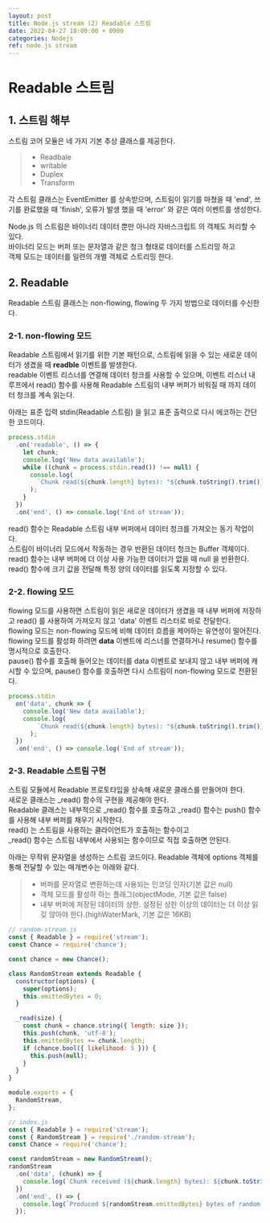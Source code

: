 ```yaml
---
layout: post
title: Node.js stream (2) Readable 스트림  
date: 2022-04-27 18:00:00 + 0900
categories: Nodejs
ref: node.js stream
---
```


# Readable 스트림

## 1. 스트림 해부

스트림 코어 모듈은 네 가지 기본 추상 클래스를 제공한다.
> - Readbale
> - writable
> - Duplex
> - Transform

각 스트림 클래스는 EventEmitter 를 상속받으며, 스트림이 읽기를 마쳤을 때 'end', 쓰기를 완료했을 때 'finish', 오류가 발생 했을 때 'error' 와 같은 여러 이벤트를 생성한다.   
   
Node.js 의 스트림은 바이너리 데이터 뿐만 아니라 자바스크립트 의 객체도 처리할 수 있다.    
바이너리 모드는 버퍼 또는 문자열과 같은 청크 형태로 데이터를 스트리밍 하고   
객체 모드는 데이터를 일련의 개별 객체로 스트리밍 한다.   

## 2. Readable 
Readable 스트림 클래스는 non-flowing, flowing 두 가지 방법으로 데이터를 수신한다.   

### 2-1. non-flowing 모드
Readable 스트림에서 읽기를 위한 기본 패턴으로, 스트림에 읽을 수 있는 새로운 데이터가 생겼을 때 __readble__ 이벤트를 발생한다.    
readable 이벤트 리스너를 연결해 데이터 청크를 사용할 수 있으며, 이벤트 리스너 내 루프에서 read() 함수를 사용해 Readable 스트림의 내부 버퍼가 비워질 때 까지 데이터 청크를 계속 읽는다.   

아래는 표준 입력 stdin(Readable 스트림) 을 읽고 표준 출력으로 다시 에코하는 간단한 코드이다.
```javascript
process.stdin
  .on('readable', () => {
    let chunk;
    console.log('New data available');
    while ((chunk = process.stdin.read()) !== null) {
      console.log(
        `Chunk read(${chunk.length} bytes): "${chunk.toString().trim()}"`
      );
    }
  })
  .on('end', () => console.log('End of stream'));
```

read() 함수는 Readable 스트림 내부 버퍼에서 데이터 청크를 가져오는 동기 작업이다.   
스트림이 바이너리 모드에서 작동하는 경우 반환된 데이터 청크는 Buffer 객체이다.   
read() 함수는 내부 버퍼에 더 이상 사용 가능한 데이터가 없을 때 null 을 반환한다.   
read() 함수에 크기 값을 전달해 특정 양의 데이터를 읽도록 지정할 수 있다.   

### 2-2. flowing 모드   
flowing 모드를 사용하면 스트림이 읽은 새로운 데이터가 생겼을 때 내부 버퍼에 저장하고 read() 를 사용하여 가져오지 않고 'data' 이벤트 리스터로 바로 전달한다.   
flowing 모드는 non-flowing 모드에 비해 데이터 흐름을 제어하는 유연성이 떨어진다.   
flowing 모드를 활성화 하려면 __data__ 이벤트에 리스너를 연결하거나 resume() 함수를 명시적으로 호출한다.   
pause() 함수를 호출해 들어오는 데이터를 data 이벤트로 보내지 않고 내부 버퍼에 캐시할 수 있으며, pause() 함수를 호출하면 다시 스트림이 non-flowing 모드로 전환된다.   

```javascript
process.stdin
  on('data', chunk => {
    console.log('New data available');
    console.log(
        `Chunk read(${chunk.length} bytes): "${chunk.toString().trim()}"`
      );
  })
  .on('end', () => console.log('End of stream'));
```

### 2-3. Readable 스트림 구현
스트림 모듈에서 Readable 프로토타입을 상속해 새로운 클래스를 만들어야 한다.   
새로운 클래스는 _read() 함수의 구현을 제공해야 한다.   
Readable 클래스는 내부적으로 _read() 함수를 호출하고 _read() 함수는 push() 함수를 사용해 내부 버퍼를 채우기 시작한다.   
read() 는 스트림을 사용하는 클라이언트가 호출하는 함수이고   
_read() 함수는 스트림 내부에서 사용되는 함수이므로 직접 호출하면 안된다.   

아래는 무작위 문자열을 생성하는 스트림 코드이다.
Readable 객체에 options 객체를 통해 전달할 수 있는 매개변수는 아래와 같다.
> - 버퍼를 문자열로 변환하는데 사용되는 인코딩 인자(기본 값은 null)
> - 객체 모드를 활성하 하는 플래그(objectMode, 기본 값은 false)
> - 내부 버퍼에 저장된 데이터의 상한. 설정된 상한 이상의 데이터는 더 이상 읽깆 않아야 한다.(highWaterMark, 기본 값은 16KB)

```javascript
// random-stream.js
const { Readable } = require('stream');
const Chance = require('chance');

const chance = new Chance();

class RandomStream extends Readable {
  constructor(options) {
    super(options);
    this.emittedBytes = 0;
  }

  _read(size) {
    const chunk = chance.string({ length: size });
    this.push(chunk, 'utf-8');
    this.emittedBytes += chunk.length;
    if (chance.bool({ likelihood: 5 })) {
      this.push(null);
    }
  }
}

module.exports = {
  RandomStream,
};
```

```javascript
// index.js
const { Readable } = require('stream');
const { RandomStream } = require('./random-stream');
const Chance = require('chance');

const randomStream = new RandomStream();
randomStream
  .on('data', (chunk) => {
    console.log(`Chunk received (${chunk.length} bytes): ${chunk.toString()}`);
  })
  .on('end', () => {
    console.log(`Produced ${randomStream.emittedBytes} bytes of random data`);
  });
```
